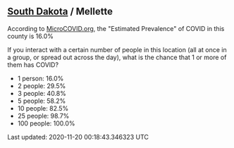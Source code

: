 
## [South Dakota](/united-states/south-dakota) / Mellette

According to [MicroCOVID.org](http://microcovid.org),
the "Estimated Prevalence" of COVID in this county is 16.0%

If you interact with a certain number of people in this location
(all at once in a group, or spread out across the day), what is the chance that
1 or more of them has COVID?

- 1 person: 16.0%
- 2 people: 29.5%
- 3 people: 40.8%
- 5 people: 58.2%
- 10 people: 82.5%
- 25 people: 98.7%
- 100 people: 100.0%

Last updated: 2020-11-20 00:18:43.346323 UTC
